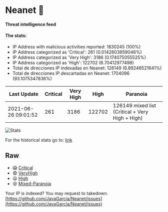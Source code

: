 # Neanet :hocho:
#### Threat intelligence feed
#### The stats:

- IP Address with malicious activities reported: 1830245 (100%)
- IP Address categorized as 'Critical':  261 (0.0142603859046%)
- IP Address categorized as 'Very High':  3186 (0.174075055525%)
- IP Address categorized as 'High':  122702 (6.70412977498)
- Total de direcciones IP indexadas en Neanet:  126149 (6.89246521641%)
- Total de direcciones IP descartadas en Neanet:  1704096 (93.1075347836%)

| Last Update | Critical | Very High | High | Paranoia |
| --- | --- | --- | --- | --- |
| 2021-06-26 09:01:52 | 261 | 3186 | 122702 | 126149 mixed list (Critical + Very High + High)|

![Stats](https://docs.google.com/spreadsheets/d/e/2PACX-1vSnaNMIXVabIpDJjufMlzH7poXnshF3mgd8Is1g9ytUEzVsP5my4Trn8f-xkoLLQ38xpL3HtmUexLo6/pubchart?oid=501124687&format=image)

For the historical stats go to: [link](/stats.csv)
## Raw
- :scream: [Critical](https://raw.githubusercontent.com/JavaGarcia/Neanet/master/blacklists/neanet_critical.txt)
- :fearful: [VeryHigh](https://raw.githubusercontent.com/JavaGarcia/Neanet/master/blacklists/neanet_veryHigh.txtt)
- :frowning: [High](https://raw.githubusercontent.com/JavaGarcia/Neanet/master/blacklists/neanet_high.txt)
- :dizzy_face: [Mixed-Paranoia](https://raw.githubusercontent.com/JavaGarcia/Neanet/master/blacklists/neanet_all.txt)


Your IP is indexed? You may request to takedown. [https://github.com/JavaGarcia/Neanet/issues](https://github.com/JavaGarcia/Neanet/issues)






































































































































































































































































































































































































































































































































































































































































































































































































































































































































































































































































































































































































































































































































































































































































































































































































































































































































































































































































































































































































































































































































































































































































































































































































































































































































































































































































































































































































































































































































































































































































































































































































































































































































































































































































































































































































































































































































































































































































































































































































































































































































































































































































































































































































































































































































































































































































































































































































































































































































































































































































































































































































































































































































































































































































































































































































































































































































































































































































































































































































































































































































































































































































































































































































































































































































































































































































































































































































































































































































































































































































































































































































































































































































































































































